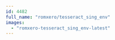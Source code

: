 ```yaml
---
id: 4482
full_name: "romxero/tesseract_sing_env"
images: 
  - "romxero-tesseract_sing_env-latest"
---
```


